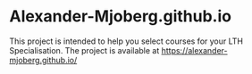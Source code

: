 # Alexander-Mjoberg.github.io
This project is intended to help you select courses for your LTH Specialisation.
The project is available at https://alexander-mjoberg.github.io/